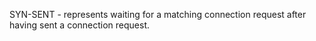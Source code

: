 SYN-SENT - represents waiting for a matching connection request after having sent a connection request.